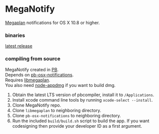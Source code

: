 # MegaNotify
[Megaplan](https://megaplan.ru/) notifications for OS X 10.8 or higher.  

### binaries
[latest release](http://deseven.info/sys/mn.dmg)  

### compiling from source
MegaNotify created in [PB](http://purebasic.com).  
Depends on [pb-osx-notifications](https://github.com/deseven/pb-osx-notifications).  
Requires [libmegaplan](https://github.com/deseven/libmegaplan).  
You also need [node-appdmg](https://github.com/LinusU/node-appdmg) if you want to build dmg.  
1. Obtain the latest LTS version of pbcompiler, install it to ```/Applications```.  
2. Install xcode command line tools by running ```xcode-select --install```.  
3. Clone MegaNotify repo.  
4. Clone ```libmegaplan``` to neighboring directory.  
5. Clone ```pb-osx-notifications``` to neighboring directory.  
6. Run the included ```build/build.sh``` script to build the app. If you want codesigning then provide your developer ID as a first argument.  